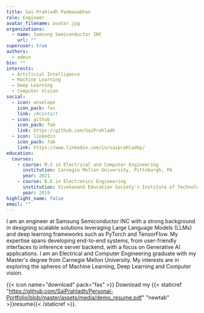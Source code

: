 ```yaml
---
title: Sai Prahladh Padmanabhan
role: Engineer
avatar_filename: avatar.jpg
organizations:
  - name: Samsung Semiconductor INC
    url: ""
superuser: true
authors:
  - admin
bio: ""
interests:
  - Artificial Intelligence
  - Machine Learning
  - Deep Learning
  - Computer Vision
social:
  - icon: envelope
    icon_pack: fas
    link: /#contact
  - icon: github
    icon_pack: fab
    link: https://github.com/SaiPrahladh
  - icon: linkedin
    icon_pack: fab
    link: https://www.linkedin.com/in/saiprahladhp/
education:
  courses:
    - course: M.S in Electrical and Computer Engineering
      institution: Carnegie Mellon University, Pittsburgh, PA
      year: 2021
    - course: B.E in Electronics Engineering
      institution: Vivekanand Education Society's Institute of Technology, Mumbai, India
      year: 2019
highlight_name: false
email: ""
---
```

I am an engineer at Samsung Semiconductor INC with a strong background in designing scalable solutions leveraging Large Language Models (LLMs) and deep learning frameworks such as PyTorch and TensorFlow. My expertise spans developing end-to-end systems, from user-friendly interfaces to inference server backend, with a focus on Generative AI applications. I am an Electrical and Computer Engineering graduate with my Master's degree from Carnegie Mellon University. My interests are in exploring the spheres of Machine Learning, Deep Learning and Computer vision. 

{{< icon name="download" pack="fas" >}} Download my {{< staticref "https://github.com/SaiPrahladh/Personal-Portfolio/blob/master/assets/media/demo_resume.pdf" "newtab" >}}resume{{< /staticref >}}.
